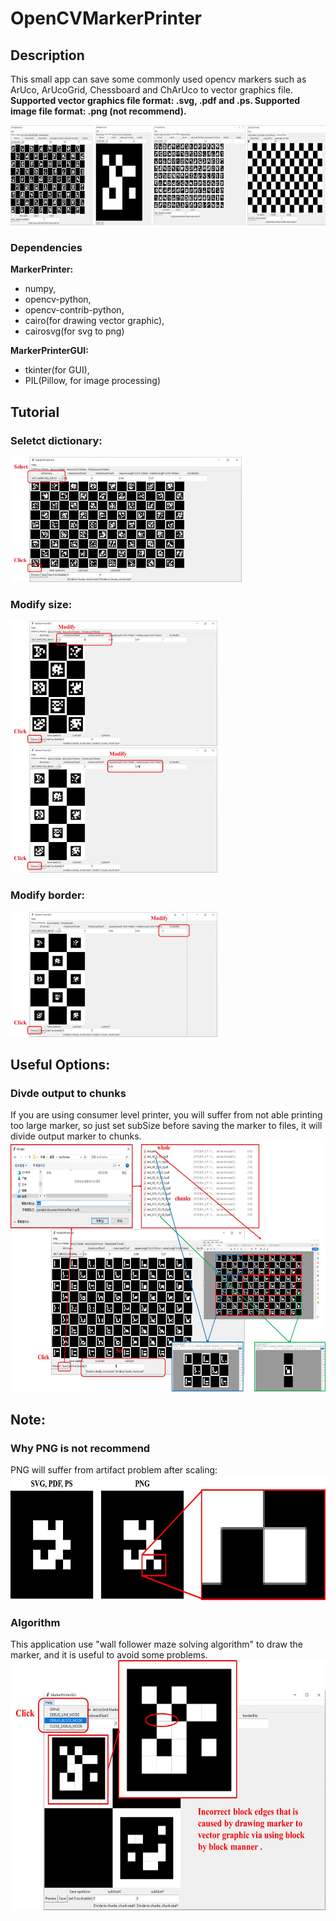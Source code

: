 # OpenCVMarkerPrinter

## Description
This small app can save some commonly used opencv markers such as ArUco, ArUcoGrid, Chessboard and ChArUco to vector graphics file. **Supported vector graphics file format: .svg, .pdf and .ps. Supported image file format: .png (not recommend).**

<img src="./doc/images/0001.jpg" height="160" />

### Dependencies
**MarkerPrinter:**  
  * numpy,  
  * opencv-python,  
  * opencv-contrib-python,  
  * cairo(for drawing vector graphic),  
  * cairosvg(for svg to png)  

**MarkerPrinterGUI:**  
  * tkinter(for GUI),  
  * PIL(Pillow, for image processing)  

## Tutorial
### Seletct dictionary:
<img src="./doc/images/0002.jpg" height="200" />

### Modify size:
<img src="./doc/images/0003.jpg" height="200" />  
<img src="./doc/images/0004.jpg" height="200" />

### Modify border:
<img src="./doc/images/0005.jpg" height="200" />

## Useful Options:
### Divde output to chunks
If you are using consumer level printer, you will suffer from not able printing too large marker, so just set subSize before saving the marker to files, it will divide output marker to chunks.
<img src="./doc/images/0006.jpg" height="400" />

## Note:
### Why PNG is not recommend
PNG will suffer from artifact problem after scaling:
<img src="./doc/images/0008.jpg" height="200" />

### Algorithm
This application use "wall follower maze solving algorithm" to draw the marker, and it is useful to avoid some problems.
<img src="./doc/images/0007.jpg" height="400" />

